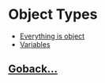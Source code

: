 # Object Types

- [Everything is object](./001.md)
- [Variables](./002.md)

## [Goback...](../README.md)